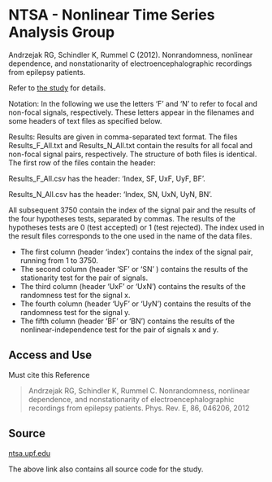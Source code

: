 # NTSA - Nonlinear Time Series Analysis Group


Andrzejak RG, Schindler K, Rummel C (2012). Nonrandomness, nonlinear dependence, and nonstationarity of electroencephalographic recordings from epilepsy patients.

Refer to [the study](./Andrzejak-PhysicalReviewE2012.pdf) for details.

Notation: In the following we use the letters ‘F’ and ‘N’ to refer to focal and non-focal signals, respectively. These letters appear in the filenames and some headers of text files as specified below.

Results: Results are given in comma-separated text format. The files Results_F_All.txt and Results_N_All.txt contain the results for all focal and non-focal signal pairs, respectively. The structure of both files is identical. The first row of the files contain the header:

Results_F_All.csv has the header: ‘Index, SF, UxF, UyF, BF’.

Results_N_All.csv has the header: ‘Index, SN, UxN, UyN, BN’.

All subsequent 3750 contain the index of the signal pair and the results of the four hypotheses tests, separated by commas. The results of the hypotheses tests are 0 (test accepted) or 1 (test rejected). The index used in the result files corresponds to the one used in the name of the data files.
 
* The first column (header ‘index’) contains the index of the signal pair, running from 1 to 3750. 
* The second column (header ‘SF’ or ‘SN’ ) contains the results of the stationarity test for the pair of signals. 
* The third column (header ‘UxF’ or ‘UxN’) contains the results of the randomness test for the signal x. 
* The fourth column (header ‘UyF’ or ‘UyN’) contains the results of the randomness test for the signal y. 
* The fifth column (header ‘BF’ or ‘BN’) contains the results of the nonlinear-independence test for the pair of signals x and y.

 
## Access and Use
Must cite this Reference

> Andrzejak RG, Schindler K, Rummel C. Nonrandomness, nonlinear dependence, and nonstationarity of electroencephalographic recordings from epilepsy patients. Phys. Rev. E, 86, 046206, 2012


 


## Source
[ntsa.upf.edu](http://ntsa.upf.edu/downloads/andrzejak-rg-schindler-k-rummel-c-2012-nonrandomness-nonlinear-dependence-and)

The above link also contains all source code for the study.